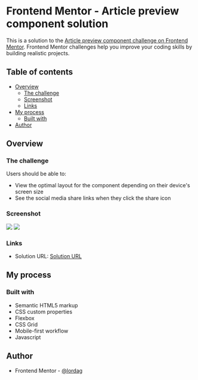 # Frontend Mentor - Article preview component solution

This is a solution to the [Article preview component challenge on Frontend Mentor](https://www.frontendmentor.io/challenges/article-preview-component-dYBN_pYFT). Frontend Mentor challenges help you improve your coding skills by building realistic projects. 

## Table of contents

- [Overview](#overview)
  - [The challenge](#the-challenge)
  - [Screenshot](#screenshot)
  - [Links](#links)
- [My process](#my-process)
  - [Built with](#built-with)
- [Author](#author)

## Overview

### The challenge

Users should be able to:

- View the optimal layout for the component depending on their device's screen size
- See the social media share links when they click the share icon

### Screenshot

![](./desktop-screenshot.jpg)
![](./mobile-screenshot.jpg)

### Links

- Solution URL: [Solution URL](https://your-solution-url.com)

## My process

### Built with

- Semantic HTML5 markup
- CSS custom properties
- Flexbox
- CSS Grid
- Mobile-first workflow
- Javascript


## Author

- Frontend Mentor - [@lordag](https://www.frontendmentor.io/profile/lordag)
